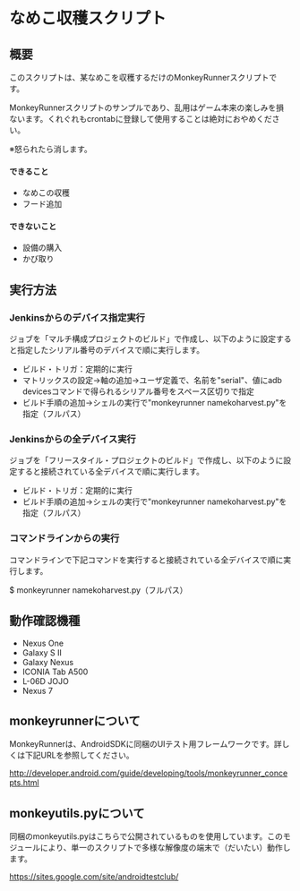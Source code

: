 # なめこ収穫スクリプト

## 概要

このスクリプトは、某なめこを収穫するだけのMonkeyRunnerスクリプトです。

MonkeyRunnerスクリプトのサンプルであり、乱用はゲーム本来の楽しみを損ないます。くれぐれもcrontabに登録して使用することは絶対におやめください。

※怒られたら消します。

#### できること
- なめこの収穫
- フード追加

#### できないこと
- 設備の購入
- かび取り


## 実行方法

### Jenkinsからのデバイス指定実行
ジョブを「マルチ構成プロジェクトのビルド」で作成し、以下のように設定すると指定したシリアル番号のデバイスで順に実行します。

- ビルド・トリガ：定期的に実行
- マトリックスの設定→軸の追加→ユーザ定義で、名前を"serial"、値にadb devicesコマンドで得られるシリアル番号をスペース区切りで指定
- ビルド手順の追加→シェルの実行で"monkeyrunner namekoharvest.py"を指定（フルパス）

### Jenkinsからの全デバイス実行
ジョブを「フリースタイル・プロジェクトのビルド」で作成し、以下のように設定すると接続されている全デバイスで順に実行します。

- ビルド・トリガ：定期的に実行
- ビルド手順の追加→シェルの実行で"monkeyrunner namekoharvest.py"を指定（フルパス）

### コマンドラインからの実行
コマンドラインで下記コマンドを実行すると接続されている全デバイスで順に実行します。

$ monkeyrunner namekoharvest.py（フルパス）


## 動作確認機種
- Nexus One
- Galaxy S II
- Galaxy Nexus
- ICONIA Tab A500
- L-06D JOJO
- Nexus 7


## monkeyrunnerについて
MonkeyRunnerは、AndroidSDKに同梱のUIテスト用フレームワークです。詳しくは下記URLを参照してください。

http://developer.android.com/guide/developing/tools/monkeyrunner_concepts.html


## monkeyutils.pyについて
同梱のmonkeyutils.pyはこちらで公開されているものを使用しています。このモジュールにより、単一のスクリプトで多様な解像度の端末で（だいたい）動作します。

https://sites.google.com/site/androidtestclub/
